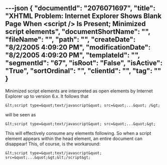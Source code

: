 ---json
{
  "documentId": "2076071697",
  "title": "XHTML Problem: Internet Explorer Shows Blank Page When &lt;script /&gt; Is Present; Minimized script elements",
  "documentShortName": "",
  "fileName": "",
  "path": "",
  "createDate": "8/2/2005 4:09:20 PM",
  "modificationDate": "8/2/2005 4:09:20 PM",
  "templateId": "",
  "segmentId": "67",
  "isRoot": "False",
  "isActive": "True",
  "sortOrdinal": "",
  "clientId": "",
  "tag": ""
}
---

Minimized script elements are interpreted as open elements by Internet Explorer up to version 6.x. It follows that

    &lt;script type=&quot;text/javascript&quot; src=&quot;...&quot; /&gt;

will be seen as

    &lt;script type=&quot;text/javascript&quot; src=&quot;...&quot;&gt;

This will effectively consume any elements following. So when a script element appears within the head element, an entire document can disappear! This, of course, is the workaround:

    &lt;script type=&quot;text/javascript&quot; src=&quot;...&quot;&gt;&lt;/script&gt;
